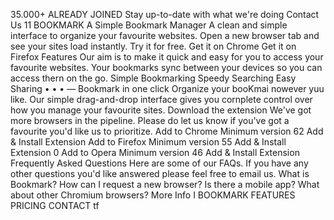 35.000+ ALREADY JOINED 
Stay up-to-date with what we're doing 
Contact Us 
11 BOOKMARK 
A Simple Bookmark Manager 
A clean and simple interface to organize your favourite websites. Open a new browser tab and see your sites load instantly. Try it for free. 
Get it on Chrome 
Get it on Firefox 
Features 
Our aim is to make it quick and easy for you to access your favourite websites. Your bookmarks sync between your devices so you can access thern on the go. 
Simple Bookmarking 
Speedy Searching 
Easy Sharing 
• • • — 
Bookmark in one click 
Organize your booKmai nowever yuu like. Our simple drag-and-drop interface gives you cornplete control over how you manage your favourite sites. 
Download the extension 
We've got more browsers in the pipeline. Please do let us know if you've got a favourite you'd like us to prioritize. 
Add to Chrome Minimum version 62 
Add & Install Extension 
Add to Firefox Minimum version 55 
Add & Install Extension 
0 Add to Opera Minimum version 46 
Add & Install Extension 
Frequently Asked Questions 
Here are some of our FAQs. If you have any other questions you'd like answered please feel free to email us. 
What is Bookmark? How can I request a new browser? Is there a mobile app? 
What about other Chromium browsers? 
More Info 
I BOOKMARK FEATURES PRICING CONTACT tf 

